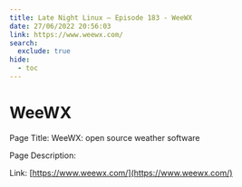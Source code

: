 ```yaml
---
title: Late Night Linux – Episode 183 - WeeWX
date: 27/06/2022 20:56:03
link: https://www.weewx.com/
search:
  exclude: true
hide:
  - toc
---
```


# WeeWX

Page Title: WeeWX: open source weather software

Page Description:  

Link: [https://www.weewx.com/](https://www.weewx.com/)